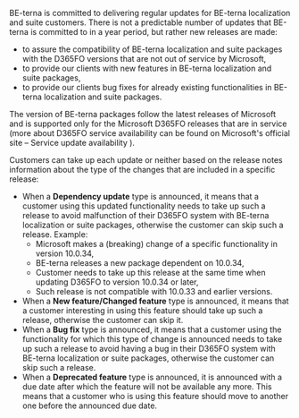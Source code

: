 BE-terna is committed to delivering regular updates for BE-terna localization and suite customers. 
There is not a predictable number of updates that BE-terna is committed to in a year period, but rather new releases are made:
-	to assure the compatibility of BE-terna localization and suite packages with the D365FO versions that are not out of service by Microsoft,
-	to provide our clients with new features in BE-terna localization and suite packages,
-	to provide our clients bug fixes for already existing functionalities in BE-terna localization and suite packages.

The version of BE-terna packages follow the latest releases of Microsoft and is supported only for the Microsoft D365FO releases that are in service (more about D365FO service availability can be found on Microsoft's official site – Service update availability ).

Customers can take up each update or neither based on the release notes information about the type of the changes that are included in a specific release:
- When a **Dependency update** type is announced, it means that a customer using this updated functionality needs to take up such a release to avoid malfunction of their D365FO system with BE-terna localization or suite packages, otherwise the customer can skip such a release.
Example:
    - Microsoft makes a (breaking) change of a specific functionality in version 10.0.34,
    - BE-terna releases a new package dependent on 10.0.34,
    - Customer needs to take up this release at the same time when updating D365FO to version 10.0.34 or later,
    - Such release is not compatible with 10.0.33 and earlier versions.
- When a **New feature/Changed feature** type is announced, it means that a customer interesting in using this feature should take up such a release, otherwise the customer can skip it.
- When a **Bug fix** type is announced, it means that a customer using the functionality for which this type of change is announced needs to take up such a release to avoid having a bug in their D365FO system with BE-terna localization or suite packages, otherwise the customer can skip such a release.
- When a **Deprecated feature** type is announced, it is announced with a due date after which the feature will not be available any more. This means that a customer who is using this feature should move to another one before the announced due date.

